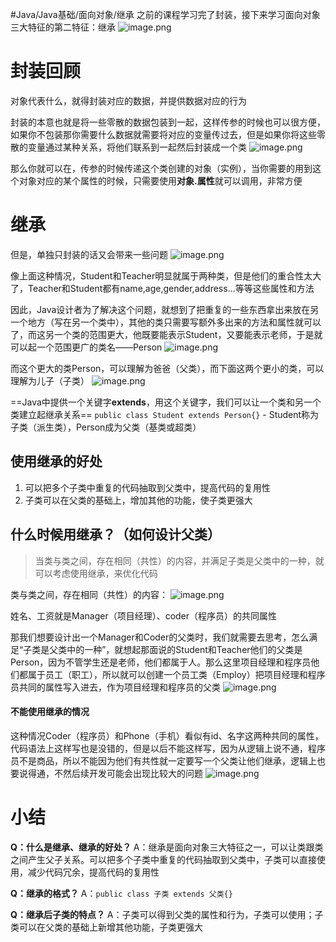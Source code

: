 #Java/Java基础/面向对象/继承 
之前的课程学习完了封装，接下来学习面向对象三大特征的第二特征：继承
![image.png](https://pic.hibugs.net/NGBTEAM/20250314121756731.png)
# 封装回顾
对象代表什么，就得封装对应的数据，并提供数据对应的行为

封装的本意也就是将一些零散的数据包装到一起，这样传参的时候也可以很方便，如果你不包装那你需要什么数据就需要将对应的变量传过去，但是如果你将这些零散的变量通过某种关系，将他们联系到一起然后封装成一个类
![image.png](https://pic.hibugs.net/NGBTEAM/20250314122339784.png)

那么你就可以在，传参的时候传递这个类创建的对象（实例），当你需要的用到这个对象对应的某个属性的时候，只需要使用**对象.属性**就可以调用，非常方便
# 继承
但是，单独只封装的话又会带来一些问题
![image.png](https://pic.hibugs.net/NGBTEAM/20250314122827188.png)

像上面这种情况，Student和Teacher明显就属于两种类，但是他们的重合性太大了，Teacher和Student都有name,age,gender,address...等等这些属性和方法

因此，Java设计者为了解决这个问题，就想到了把重复的一些东西拿出来放在另一个地方（写在另一个类中），其他的类只需要写额外多出来的方法和属性就可以了，而这另一个类的范围更大，他既要能表示Student，又要能表示老师，于是就可以起一个范围更广的类名——Person
![image.png](https://pic.hibugs.net/NGBTEAM/20250314123605761.png)

而这个更大的类Person，可以理解为爸爸（父类），而下面这两个更小的类，可以理解为儿子（子类）
![image.png](https://pic.hibugs.net/NGBTEAM/20250314123741464.png)

==Java中提供一个关键字**extends**，用这个关键字，我们可以让一个类和另一个类建立起继承关系==
`public class Student extends Person{}`
	- Student称为子类（派生类），Person成为父类（基类或超类）
## 使用继承的好处
1. 可以把多个子类中重复的代码抽取到父类中，提高代码的复用性
2. 子类可以在父类的基础上，增加其他的功能，使子类更强大
## 什么时候用继承？（如何设计父类）
> 当类与类之间，存在相同（共性）的内容，并满足子类是父类中的一种，就可以考虑使用继承，来优化代码

类与类之间，存在相同（共性）的内容：
![image.png](https://pic.hibugs.net/NGBTEAM/20250314230337658.png)

姓名、工资就是Manager（项目经理）、coder（程序员）的共同属性

那我们想要设计出一个Manager和Coder的父类时，我们就需要去思考，怎么满足“子类是父类中的一种”，就想起那面说的Student和Teacher他们的父类是Person，因为不管学生还是老师，他们都属于人。那么这里项目经理和程序员他们都属于员工（职工），所以就可以创建一个员工类（Employ）把项目经理和程序员共同的属性写入进去，作为项目经理和程序员的父类
![image.png](https://pic.hibugs.net/NGBTEAM/20250314230831229.png)
#### 不能使用继承的情况
这种情况Coder（程序员）和Phone（手机）看似有id、名字这两种共同的属性，代码语法上这样写也是没错的，但是以后不能这样写，因为从逻辑上说不通，程序员不是商品，所以不能因为他们有共性就一定要写一个父类让他们继承，逻辑上也要说得通，不然后续开发可能会出现比较大的问题
![image.png](https://pic.hibugs.net/NGBTEAM/20250315015843774.png)
# 小结
**Q：什么是继承、继承的好处？**
A：继承是面向对象三大特征之一，可以让类跟类之间产生父子关系。可以把多个子类中重复的代码抽取到父类中，子类可以直接使用，减少代码冗余，提高代码的复用性

**Q：继承的格式？**
A：`public class 子类 extends 父类{}`

**Q：继承后子类的特点？**
A：子类可以得到父类的属性和行为，子类可以使用；子类可以在父类的基础上新增其他功能，子类更强大